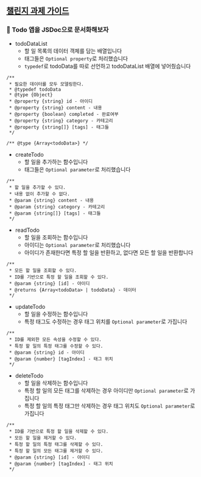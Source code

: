 ## [챌린지 과제 가이드](https://gist.github.com/pocojang/3c3d4470a3d2a978b5ebfb3f613e40fa)

### 👀 Todo 앱을 JSDoc으로 문서화해보자

- todoDataList
  - 할 일 목록의 데이터 객체를 담는 배열입니다
  - 태그들은 `Optional property`로 처리했습니다
  - `typedef`로 todoData를 따로 선언하고 todoDataList 배열에 넣어줬습니다

```
/**
 * 필요한 데이터를 모두 모델링한다.
 * @typedef todoData
 * @type {Object}
 * @property {string} id - 아이디
 * @property {string} content - 내용
 * @property {boolean} completed - 완료여부
 * @property {string} category - 카테고리
 * @property {string[]} [tags] - 태그들
 */

/** @type {Array<todoData>} */
```

- createTodo
  - 할 일을 추가하는 함수입니다
  - 태그들은 `Optional parameter`로 처리했습니다

```
/**
 * 할 일을 추가할 수 있다.
 * 내용 없이 추가할 수 없다.
 * @param {string} content - 내용
 * @param {string} category - 카테고리
 * @param {string[]} [tags] - 태그들
 */

```

- readTodo
  - 할 일을 조회하는 함수입니다
  - 아이디는 `Optional parameter`로 처리했습니다
  - 아이디가 존재한다면 특정 할 일을 반환하고, 없다면 모든 할 일을 반환합니다

```
/**
 * 모든 할 일을 조회할 수 있다.
 * ID를 기반으로 특정 할 일을 조회할 수 있다.
 * @param {string} [id] - 아이디
 * @returns {Array<todoData> | todoData} - 데이터
 */

```

- updateTodo
  - 할 일을 수정하는 함수입니다
  - 특정 태그도 수정하는 경우 태그 위치를 `Optional parameter`로 가집니다

```
/**
 * ID를 제외한 모든 속성을 수정할 수 있다.
 * 특정 할 일의 특정 태그를 수정할 수 있다.
 * @param {string} id - 아이디
 * @param {number} [tagIndex] - 태그 위치
 */

```

- deleteTodo
  - 할 일을 삭제하는 함수입니다
  - 특정 할 일의 모든 태그를 삭제하는 경우 아이디만 `Optional parameter`로 가집니다
  - 특정 할 일의 특정 태그만 삭제하는 경우 태그 위치도 `Optional parameter`로 가집니다

```
/**
 * ID를 기반으로 특정 할 일을 삭제할 수 있다.
 * 모든 할 일을 제거할 수 있다.
 * 특정 할 일의 특정 태그를 삭제할 수 있다.
 * 특정 할 일의 모든 태그를 제거할 수 있다.
 * @param {string} [id] - 아이디
 * @param {number} [tagIndex] - 태그 위치
 */

```
